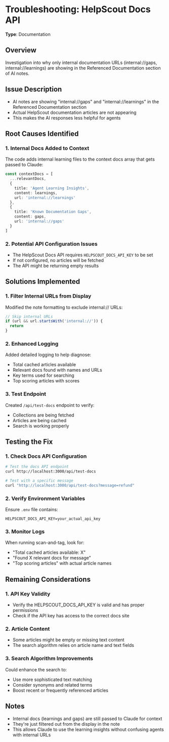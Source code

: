 # Troubleshooting: HelpScout Docs API

**Type**: Documentation

## Overview
Investigation into why only internal documentation URLs (internal://gaps, internal://learnings) are showing in the Referenced Documentation section of AI notes.

## Issue Description
- AI notes are showing "internal://gaps" and "internal://learnings" in the Referenced Documentation section
- Actual HelpScout documentation articles are not appearing
- This makes the AI responses less helpful for agents

## Root Causes Identified

### 1. Internal Docs Added to Context
The code adds internal learning files to the context docs array that gets passed to Claude:
```typescript
const contextDocs = [
  ...relevantDocs,
  {
    title: 'Agent Learning Insights',
    content: learnings,
    url: 'internal://learnings'
  },
  {
    title: 'Known Documentation Gaps',
    content: gaps,
    url: 'internal://gaps'
  }
]
```

### 2. Potential API Configuration Issues
- The HelpScout Docs API requires `HELPSCOUT_DOCS_API_KEY` to be set
- If not configured, no articles will be fetched
- The API might be returning empty results

## Solutions Implemented

### 1. Filter Internal URLs from Display
Modified the note formatting to exclude internal:// URLs:
```typescript
// Skip internal URLs
if (url && url.startsWith('internal://')) {
  return
}
```

### 2. Enhanced Logging
Added detailed logging to help diagnose:
- Total cached articles available
- Relevant docs found with names and URLs
- Key terms used for searching
- Top scoring articles with scores

### 3. Test Endpoint
Created `/api/test-docs` endpoint to verify:
- Collections are being fetched
- Articles are being cached
- Search is working properly

## Testing the Fix

### 1. Check Docs API Configuration
```bash
# Test the docs API endpoint
curl http://localhost:3000/api/test-docs

# Test with a specific message
curl "http://localhost:3000/api/test-docs?message=refund"
```

### 2. Verify Environment Variables
Ensure `.env` file contains:
```
HELPSCOUT_DOCS_API_KEY=your_actual_api_key
```

### 3. Monitor Logs
When running scan-and-tag, look for:
- "Total cached articles available: X"
- "Found X relevant docs for message"
- "Top scoring articles" with actual article names

## Remaining Considerations

### 1. API Key Validity
- Verify the HELPSCOUT_DOCS_API_KEY is valid and has proper permissions
- Check if the API key has access to the correct docs site

### 2. Article Content
- Some articles might be empty or missing text content
- The search algorithm relies on article name and text fields

### 3. Search Algorithm Improvements
Could enhance the search to:
- Use more sophisticated text matching
- Consider synonyms and related terms
- Boost recent or frequently referenced articles

## Notes
- Internal docs (learnings and gaps) are still passed to Claude for context
- They're just filtered out from the display in the note
- This allows Claude to use the learning insights without confusing agents with internal URLs